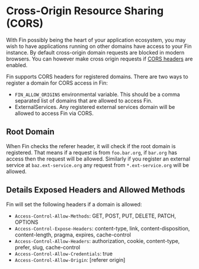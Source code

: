 # Cross-Origin Resource Sharing (CORS)

With Fin possibly being the heart of your application ecosystem, you may wish to have applications running on other domains have access to your Fin instance.  By default cross-origin domain requests are blocked in modern browsers.  You can however make cross origin requests if [CORS headers](https://developer.mozilla.org/en-US/docs/Web/HTTP/CORS) are enabled.

Fin supports CORS headers for registered domains.  There are two ways to register a domain for CORS access in Fin:

 - `FIN_ALLOW_ORIGINS` environmental variable.  This should be a comma separated list of domains that are allowed to access Fin. 
 - ExternalServices.  Any registered external services domain will be allowed to access Fin via CORS.


## Root Domain

When Fin checks the referer header, it will check if the root domain is registered.  That means if a request is from `foo.bar.org`, if `bar.org` has access then the request will be allowed.  Similarly if you register an external service at `baz.ext-service.org` any request from `*.ext-service.org` will be allowed.

## Details Exposed Headers and Allowed Methods

Fin will set the following headers if a domain is allowed:

 - `Access-Control-Allow-Methods`: GET, POST, PUT, DELETE, PATCH, OPTIONS
 - `Access-Control-Expose-Headers`: content-type, link, content-disposition, content-length, pragma, expires, cache-control
 - `Access-Control-Allow-Headers`: authorization, cookie, content-type, prefer, slug, cache-control
 - `Access-Control-Allow-Credentials`: true
 - `Access-Control-Allow-Origin`: [referer origin]
